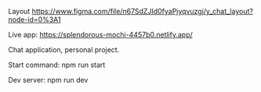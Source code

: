 Layout https://www.figma.com/file/n67SdZJId0fyaPjyqvuzgj/y_chat_layout?node-id=0%3A1

Live app: https://splendorous-mochi-4457b0.netlify.app/

Chat application, personal project.

Start command: npm run start

Dev server: npm run dev
